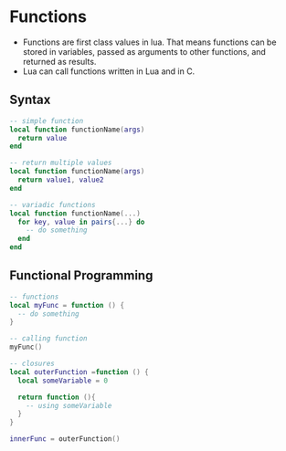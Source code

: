 # Functions

- Functions are first class values in lua. That means functions can be stored in variables, passed as arguments to other functions, and returned as results.
- Lua can call functions written in Lua and in C.

## Syntax

```lua
-- simple function
local function functionName(args)
  return value
end

-- return multiple values
local function functionName(args)
  return value1, value2
end

-- variadic functions
local function functionName(...)
  for key, value in pairs{...} do
    -- do something
  end
end
```

## Functional Programming

```lua
-- functions
local myFunc = function () {
  -- do something
}

-- calling function
myFunc()

-- closures
local outerFunction =function () {
  local someVariable = 0

  return function (){
    -- using someVariable
  } 
}

innerFunc = outerFunction()
```
